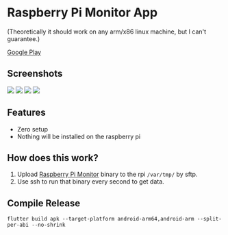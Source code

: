 # Raspberry Pi Monitor App

(Theoretically it should work on any arm/x86 linux machine, but I can't guarantee.)

[Google Play](https://play.google.com/store/apps/details?id=site.pegasis.raspi_monitor_app)

## Screenshots

![](https://cloud.pegasis.site/s/Sj4EKD2p5t2LBS3/preview)
![](https://cloud.pegasis.site/s/yX48mbrQxk68xsG/preview)
![](https://cloud.pegasis.site/s/rWz9HrAeiC3j4tZ/preview)
![](https://cloud.pegasis.site/s/BM6Y8Y7RBjySCkQ/preview)

## Features

- Zero setup
- Nothing will be installed on the raspberry pi

## How does this work?

1. Upload [Raspberry Pi Monitor](https://github.com/PegasisForever/raspi_monitor) binary to the rpi `/var/tmp/` by sftp.
2. Use ssh to run that binary every second to get data.

## Compile Release

```
flutter build apk --target-platform android-arm64,android-arm --split-per-abi --no-shrink
```
